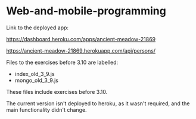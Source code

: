 # Web-and-mobile-programming

Link to the deployed app:

https://dashboard.heroku.com/apps/ancient-meadow-21869

https://ancient-meadow-21869.herokuapp.com/api/persons/

Files to the exercises before 3.10 are labelled:

-   index_old_3_9.js
-   mongo_old_3_9.js

These files include exercises before 3.10.

The current version isn't deployed to heroku, as it wasn't required, and the main functionality didn't change.
